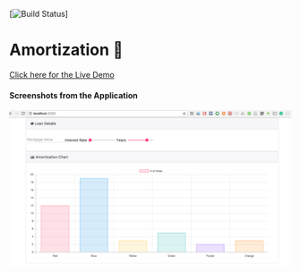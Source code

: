 [![Build Status](https://travis-ci.org/austinpio/Amortization.svg?branch=master)]

# Amortization :rocket:

[Click here for the Live Demo](https://austinpio.github.io/Amortization/)

#### Screenshots from the Application

![Alt text](/src/assets/AmortizationScreenshot.png "Optional Title")
